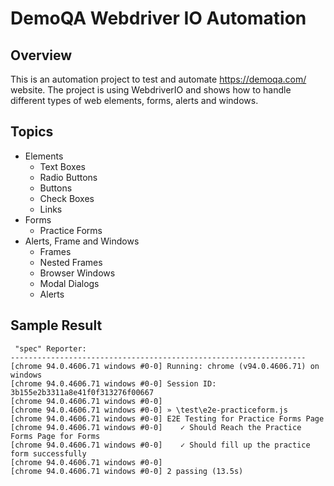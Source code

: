# DemoQA Webdriver IO Automation
## Overview
This is an automation project to test and automate https://demoqa.com/ website.
The project is using WebdriverIO and shows how to handle different types of web elements, forms, alerts and windows.
## Topics
- Elements
  - Text Boxes
  - Radio Buttons
  - Buttons
  - Check Boxes
  - Links
- Forms
  - Practice Forms
- Alerts, Frame and Windows
  - Frames
  - Nested Frames
  - Browser Windows
  - Modal Dialogs
  - Alerts
## Sample Result
```
 "spec" Reporter:
------------------------------------------------------------------
[chrome 94.0.4606.71 windows #0-0] Running: chrome (v94.0.4606.71) on windows
[chrome 94.0.4606.71 windows #0-0] Session ID: 3b155e2b3311a8e41f0f313276f00667
[chrome 94.0.4606.71 windows #0-0]
[chrome 94.0.4606.71 windows #0-0] » \test\e2e-practiceform.js
[chrome 94.0.4606.71 windows #0-0] E2E Testing for Practice Forms Page
[chrome 94.0.4606.71 windows #0-0]    ✓ Should Reach the Practice Forms Page for Forms
[chrome 94.0.4606.71 windows #0-0]    ✓ Should fill up the practice form successfully
[chrome 94.0.4606.71 windows #0-0]
[chrome 94.0.4606.71 windows #0-0] 2 passing (13.5s)
```
